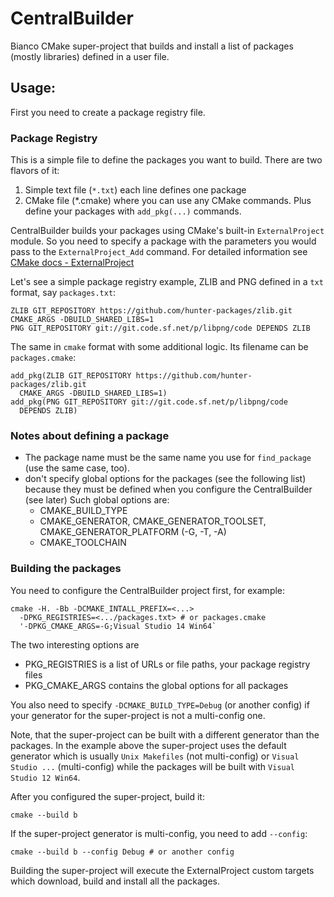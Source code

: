# CentralBuilder
Bianco CMake super-project that builds and install a list of packages (mostly
libraries) defined in a user file.


## Usage:

First you need to create a package registry file.

### Package Registry

This is a simple file to define the packages you want to build. There are two flavors of
it:

1. Simple text file (`*.txt`) each line defines one package
2. CMake file (*.cmake) where you can use any CMake commands. Plus define your
   packages with `add_pkg(...)` commands.

CentralBuilder builds your packages using CMake's built-in `ExternalProject`
module. So you need to specify a package with the parameters you would pass
to the `ExternalProject_Add` command. For detailed information see
[CMake docs - ExternalProject](https://cmake.org/cmake/help/latest/module/ExternalProject.html)

Let's see a simple package registry example, ZLIB and PNG defined in a `txt`
format, say `packages.txt`:

    ZLIB GIT_REPOSITORY https://github.com/hunter-packages/zlib.git CMAKE_ARGS -DBUILD_SHARED_LIBS=1
    PNG GIT_REPOSITORY git://git.code.sf.net/p/libpng/code DEPENDS ZLIB

The same in `cmake` format with some additional logic. Its filename can be
`packages.cmake`:

    add_pkg(ZLIB GIT_REPOSITORY https://github.com/hunter-packages/zlib.git
      CMAKE_ARGS -DBUILD_SHARED_LIBS=1)
    add_pkg(PNG GIT_REPOSITORY git://git.code.sf.net/p/libpng/code
      DEPENDS ZLIB)

### Notes about defining a package

- The package name must be the same name you use for `find_package` (use the
  same case, too).
- don't specify global options for the packages (see the following list) because
  they must be defined when you configure the CentralBuilder (see later)
  Such global options are:
  - CMAKE_BUILD_TYPE
  - CMAKE_GENERATOR, CMAKE_GENERATOR_TOOLSET, CMAKE_GENERATOR_PLATFORM
    (-G, -T, -A)
  - CMAKE_TOOLCHAIN  

### Building the packages

You need to configure the CentralBuilder project first, for example:

    cmake -H. -Bb -DCMAKE_INTALL_PREFIX=<...>
      -DPKG_REGISTRIES=<.../packages.txt> # or packages.cmake
      '-DPKG_CMAKE_ARGS=-G;Visual Studio 14 Win64`

The two interesting options are

- PKG_REGISTRIES is a list of URLs or file paths, your package registry files
- PKG_CMAKE_ARGS contains the global options for all packages

You also need to specify `-DCMAKE_BUILD_TYPE=Debug` (or another config) if
your generator for the super-project is not a multi-config one.

Note, that the super-project can be built with a different generator than the
packages. In the example above the super-project uses the default generator
which is usually `Unix Makefiles` (not multi-config) or `Visual Studio ...`
(multi-config) while the packages will be built with `Visual Studio 12 Win64`.

After you configured the super-project, build it:

    cmake --build b

If the super-project generator is multi-config, you need to add `--config`:

    cmake --build b --config Debug # or another config

Building the super-project will execute the ExternalProject custom targets
which download, build and install all the packages.



